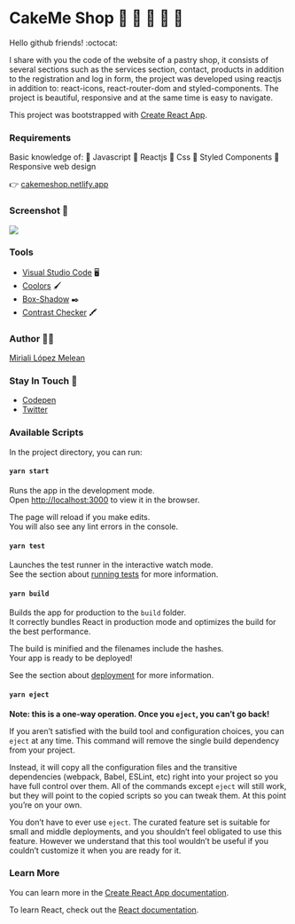 # CakeMe Shop :cupcake: :cake: :pie: :doughnut: :open_file_folder:

Hello github friends! :octocat:

I share with you the code of the website of a pastry shop, it consists of several sections such as the services section, contact, products in addition to the registration and log in form, the project was developed using reactjs in addition to: react-icons, react-router-dom and styled-components. The project is beautiful, responsive and at the same time is easy to navigate.

This project was bootstrapped with [Create React App](https://github.com/facebook/create-react-app).

### Requirements
Basic knowledge of:
:star2: Javascript
:star2: Reactjs
:star2: Css
:star2: Styled Components
:star2: Responsive web design

:point_right: [cakemeshop.netlify.app](https://cakemeshop.netlify.app/)

### Screenshot :camera_flash:
![](https://instagram.fccs3-1.fna.fbcdn.net/v/t51.2885-15/fr/e15/s1080x1080/141279479_465698141092981_7176778842541261742_n.jpg?_nc_ht=instagram.fccs3-1.fna.fbcdn.net&_nc_cat=101&_nc_ohc=QmvGd5m76ZsAX-r4A9g&tp=1&oh=c9c137e69342f013170dc50407896997&oe=603000E5&ig_cache_key=MjQ5MDYwODI3NzU3NTIzMjgwNA%3D%3D.2)

### Tools
- [Visual Studio Code](https://code.visualstudio.com/) :desktop_computer: 
- [Coolors](https://coolors.co/) :paintbrush:
- [Box-Shadow](https://codepen.io/sdthornton/pen/wBZdXq) :black_nib:
- [Contrast Checker](https://webaim.org/resources/contrastchecker/) :crayon:

### Author :woman_technologist:
[Miriali López Melean](https://github.com/Miriali) 

### Stay In Touch :purple_heart:
- [Codepen](https://codepen.io/your-work/) 
- [Twitter](https://twitter.com/miricailopez)


### Available Scripts

In the project directory, you can run:

#### `yarn start`

Runs the app in the development mode.\
Open [http://localhost:3000](http://localhost:3000) to view it in the browser.

The page will reload if you make edits.\
You will also see any lint errors in the console.

#### `yarn test`

Launches the test runner in the interactive watch mode.\
See the section about [running tests](https://facebook.github.io/create-react-app/docs/running-tests) for more information.

#### `yarn build`

Builds the app for production to the `build` folder.\
It correctly bundles React in production mode and optimizes the build for the best performance.

The build is minified and the filenames include the hashes.\
Your app is ready to be deployed!

See the section about [deployment](https://facebook.github.io/create-react-app/docs/deployment) for more information.

#### `yarn eject`

**Note: this is a one-way operation. Once you `eject`, you can’t go back!**

If you aren’t satisfied with the build tool and configuration choices, you can `eject` at any time. This command will remove the single build dependency from your project.

Instead, it will copy all the configuration files and the transitive dependencies (webpack, Babel, ESLint, etc) right into your project so you have full control over them. All of the commands except `eject` will still work, but they will point to the copied scripts so you can tweak them. At this point you’re on your own.

You don’t have to ever use `eject`. The curated feature set is suitable for small and middle deployments, and you shouldn’t feel obligated to use this feature. However we understand that this tool wouldn’t be useful if you couldn’t customize it when you are ready for it.

### Learn More

You can learn more in the [Create React App documentation](https://facebook.github.io/create-react-app/docs/getting-started).

To learn React, check out the [React documentation](https://reactjs.org/).

